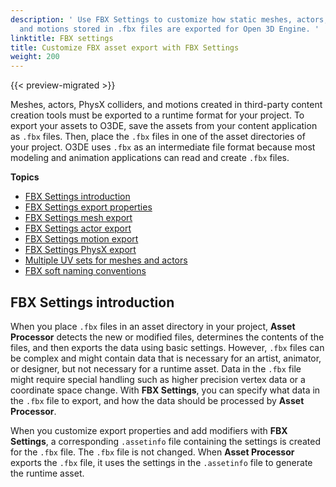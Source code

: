 ```yaml
---
description: ' Use FBX Settings to customize how static meshes, actors, PhysX colliders,
  and motions stored in .fbx files are exported for Open 3D Engine. '
linktitle: FBX settings
title: Customize FBX asset export with FBX Settings
weight: 200
---
```


{{< preview-migrated >}}

Meshes, actors, PhysX colliders, and motions created in third\-party content creation tools must be exported to a runtime format for your project. To export your assets to O3DE, save the assets from your content application as `.fbx` files. Then, place the `.fbx` files in one of the asset directories of your project. O3DE uses `.fbx` as an intermediate file format because most modeling and animation applications can read and create `.fbx` files.

**Topics**
+ [FBX Settings introduction](#fbx-settings-intro)
+ [FBX Settings export properties](/docs/user-guide/assets/fbx-settings/properties.md)
+ [FBX Settings mesh export](/docs/user-guide/assets/fbx-settings/mesh-export.md)
+ [FBX Settings actor export](/docs/user-guide/assets/fbx-settings/actor-export.md)
+ [FBX Settings motion export](/docs/user-guide/assets/fbx-settings/motion-export.md)
+ [FBX Settings PhysX export](/docs/user-guide/assets/fbx-settings/physx-export.md)
+ [Multiple UV sets for meshes and actors](/docs/user-guide/assets/fbx-settings/multiple-uv-sets.md)
+ [FBX soft naming conventions](/docs/user-guide/assets/fbx-settings/settings-soft-naming.md)

## FBX Settings introduction 

 When you place `.fbx` files in an asset directory in your project, **Asset Processor** detects the new or modified files, determines the contents of the files, and then exports the data using basic settings. However, `.fbx` files can be complex and might contain data that is necessary for an artist, animator, or designer, but not necessary for a runtime asset. Data in the `.fbx` file might require special handling such as higher precision vertex data or a coordinate space change. With **FBX Settings**, you can specify what data in the `.fbx` file to export, and how the data should be processed by **Asset Processor**.

When you customize export properties and add modifiers with **FBX Settings**, a corresponding `.assetinfo` file containing the settings is created for the `.fbx` file. The `.fbx` file is not changed. When **Asset Processor** exports the `.fbx` file, it uses the settings in the `.assetinfo` file to generate the runtime asset.
